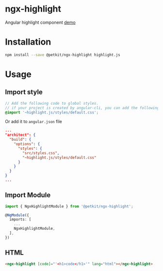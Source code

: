 # ngx-highlight
Angular highlight component [demo](https://stackblitz.com/edit/angular-ngx-highlight)

# Installation
```bash
npm install --save @petkit/ngx-highlight highlight.js
```

# Usage
## Import style

```scss
// Add the following code to global styles.
// if your project is created by angular-cli, you can add the following code to 'style.scss' in src dir.
@import '~highlight.js/styles/default.css';
```

Or add it to `angular.json` file

```json
...
"architect": {
  "build": {
    "options": {
      "styles": {
        "src/styles.css",
        "~highlight.js/styles/default.css"
      }
    }
  }
}
...
```

## Import Module

```ts
import { NgxHighlightModule } from '@petkit/ngx-highlight';

@NgModule({
  imports: [
    ...
    NgxHighlightModule,
  ],
})
```

## HTML

```html
<ngx-highlight [code]="'<h1>code</h1>'" lang="html"></ngx-highlight>
```



